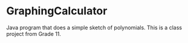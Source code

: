 # GraphingCalculator
Java program that does a simple sketch of polynomials. This is a class project from Grade 11. 
